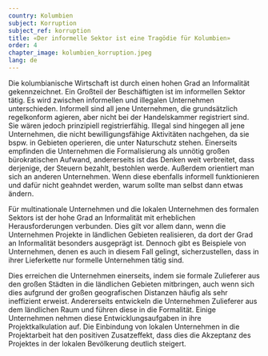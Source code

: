 ```yaml
---
country: Kolumbien
subject: Korruption
subject_ref: korruption
title: «Der informelle Sektor ist eine Tragödie für Kolumbien»
order: 4
chapter_image: kolumbien_korruption.jpeg
lang: de
---
```

<div class="content" markdown="1">
Die kolumbianische Wirtschaft ist durch einen hohen Grad an Informalität gekennzeichnet. Ein Großteil der Beschäftigten ist im informellen Sektor tätig. Es wird zwischen informellen und illegalen Unternehmen unterschieden. Informell sind all jene Unternehmen, die grundsätzlich regelkonform agieren, aber nicht bei der Handelskammer registriert sind. Sie wären jedoch prinzipiell registrierfähig. Illegal sind hingegen all jene Unternehmen, die nicht bewilligungsfähige Aktivitäten nachgehen, da sie bspw. in Gebieten operieren, die unter Naturschutz stehen. Einerseits empfinden die Unternehmen die Formalisierung als unnötig großen bürokratischen Aufwand, andererseits ist das Denken weit verbreitet, dass derjenige, der Steuern bezahlt, bestohlen werde. Außerdem orientiert man sich an anderen Unternehmen. Wenn diese ebenfalls informell funktionieren und dafür nicht geahndet werden, warum sollte man selbst dann etwas ändern.

Für multinationale Unternehmen und die lokalen Unternehmen des formalen Sektors ist der hohe Grad an Informalität mit erheblichen Herausforderungen verbunden. Dies gilt vor allem dann, wenn die Unternehmen Projekte in ländlichen Gebieten realisieren, da dort der Grad an Informalität besonders ausgeprägt ist. Dennoch gibt es Beispiele von Unternehmen, denen es auch in diesem Fall gelingt, sicherzustellen, dass in ihrer Lieferkette nur formelle Unternehmen tätig sind.

Dies erreichen die Unternehmen einerseits, indem sie formale Zulieferer aus den großen Städten in die ländlichen Gebieten mitbringen, auch wenn sich dies aufgrund der großen geografischen Distanzen häufig als sehr ineffizient erweist. Andererseits entwickeln die Unternehmen Zulieferer aus dem ländlichen Raum und führen diese in die Formalität. Einige Unternehmen nehmen diese Entwicklungsaufgaben in ihre Projektkalkulation auf. Die Einbindung von lokalen Unternehmen in die Projektarbeit hat den positiven Zusatzeffekt, dass dies die Akzeptanz des Projektes in der lokalen Bevölkerung deutlich steigert.
</div>
